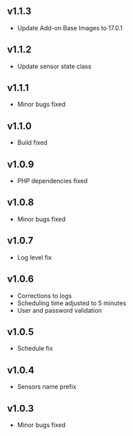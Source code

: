 ## v1.1.3

- Update Add-on Base Images to 17.0.1

## v1.1.2

- Update sensor state class

## v1.1.1

- Minor bugs fixed

## v1.1.0

- Build fixed

## v1.0.9

- PHP dependencies fixed

## v1.0.8

- Minor bugs fixed

## v1.0.7

- Log level fix

## v1.0.6

- Corrections to logs
- Scheduling time adjusted to 5 minutes
- User and password validation

## v1.0.5

- Schedule fix

## v1.0.4

- Sensors name prefix

## v1.0.3

- Minor bugs fixed
